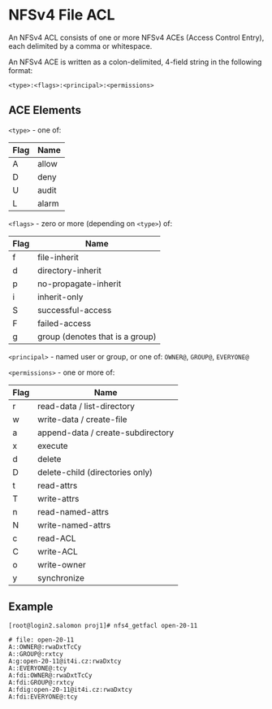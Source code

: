 # NFSv4 File ACL

An NFSv4 ACL consists of one or more NFSv4 ACEs (Access Control Entry), each delimited by a comma or whitespace.

An NFSv4 ACE is written as a colon-delimited, 4-field string in the following format:

``` code
<type>:<flags>:<principal>:<permissions>
```

## ACE Elements

`<type>` - one of:

| Flag | Name  |
| ---- | ----- |
| A    | allow |
| D    | deny  |
| U    | audit |
| L    | alarm |

`<flags>` - zero or more (depending on `<type>`) of:

| Flag | Name                                        |
| ---- | ------------------------------------------- |
| f    | file-inherit                                |
| d    | directory-inherit                           |
| p    | no-propagate-inherit                        |
| i    | inherit-only                                |
| S    | successful-access                           |
| F    | failed-access                               |
| g    | group (denotes that <principal> is a group) |

`<principal>` - named user or group, or one of: `OWNER@`, `GROUP@`, `EVERYONE@`

`<permissions>` - one or more of:

| Flag | Name                              |
| ---- | --------------------------------- |
| r    | read-data / list-directory        |
| w    | write-data / create-file          |
| a    | append-data / create-subdirectory |
| x    | execute                           |
| d    | delete                            |
| D    | delete-child (directories only)   |
| t    | read-attrs                        |
| T    | write-attrs                       |
| n    | read-named-attrs                  |
| N    | write-named-attrs                 |
| c    | read-ACL                          |
| C    | write-ACL                         |
| o    | write-owner                       |
| y    | synchronize                       |

## Example

``` code
[root@login2.salomon proj1]# nfs4_getfacl open-20-11

# file: open-20-11
A::OWNER@:rwaDxtTcCy
A::GROUP@:rxtcy
A:g:open-20-11@it4i.cz:rwaDxtcy
A::EVERYONE@:tcy
A:fdi:OWNER@:rwaDxtTcCy
A:fdi:GROUP@:rxtcy
A:fdig:open-20-11@it4i.cz:rwaDxtcy
A:fdi:EVERYONE@:tcy
```
